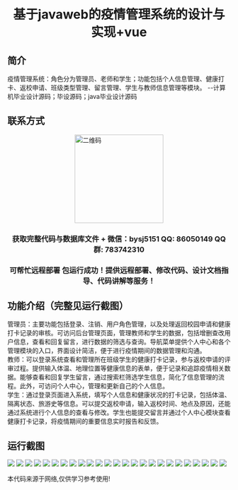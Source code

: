 <p><h1 align="center">基于javaweb的疫情管理系统的设计与实现+vue</h1></p>

## 简介
疫情管理系统：角色分为管理员、老师和学生；功能包括个人信息管理、健康打卡、返校申请、班级类型管理、留言管理、学生与教师信息管理等模块。    --计算机毕业设计源码；毕设源码；java毕业设计源码


## 联系方式
<img src="https://bs-1329754181.cos.ap-shanghai.myqcloud.com/wx.jpg" alt="二维码" style="display: block; margin: 0 auto;" width="200px">
<p><h3 align="center">获取完整代码与数据库文件 + 微信：bysj5151 QQ: 86050149 QQ群: 783742310</h3></p>
<p><h3 align="center">可帮忙远程部署 包运行成功！提供远程部署、修改代码、设计文档指导、代码讲解等服务！</h3></p>

## 功能介绍（完整见运行截图）
管理员：主要功能包括登录、注销、用户角色管理，以及处理返回校园申请和健康打卡记录的审核。可访问后台管理页面，管理教师和学生的数据，包括增删查改用户信息，查看和回复留言，进行数据的筛选与查询。导航菜单提供个人中心和各个管理模块的入口，界面设计简洁，便于进行疫情期间的数据管理和沟通。  
教师：可以登录系统查看和管理所在班级学生的健康打卡记录，参与返校申请的评审过程。提供输入体温、地理位置等健康信息的表单，便于记录和追踪疫情相关数据。能够查看和回复学生留言，通过搜索栏筛选学生信息，简化了信息管理的流程。此外，可访问个人中心，管理和更新自己的个人信息。  
学生：通过登录页面进入系统，填写个人信息和健康状况的打卡记录，包括体温、隔离状态、旅游史等信息。可以提交返校申请，输入返校时间、地点及原因，还能通过系统进行个人信息的查看与修改。学生也能提交留言并通过个人中心模块查看健康打卡记录，将疫情期间的重要信息实时报告和反馈。


## 运行截图
![](https://bs-1329754181.cos.ap-shanghai.myqcloud.com/ssm/EpidemicManagementSystem/img/001.jpg)
![](https://bs-1329754181.cos.ap-shanghai.myqcloud.com/ssm/EpidemicManagementSystem/img/002.jpg)
![](https://bs-1329754181.cos.ap-shanghai.myqcloud.com/ssm/EpidemicManagementSystem/img/003.jpg)
![](https://bs-1329754181.cos.ap-shanghai.myqcloud.com/ssm/EpidemicManagementSystem/img/004.jpg)
![](https://bs-1329754181.cos.ap-shanghai.myqcloud.com/ssm/EpidemicManagementSystem/img/005.jpg)
![](https://bs-1329754181.cos.ap-shanghai.myqcloud.com/ssm/EpidemicManagementSystem/img/006.jpg)
![](https://bs-1329754181.cos.ap-shanghai.myqcloud.com/ssm/EpidemicManagementSystem/img/007.jpg)
![](https://bs-1329754181.cos.ap-shanghai.myqcloud.com/ssm/EpidemicManagementSystem/img/008.jpg)
![](https://bs-1329754181.cos.ap-shanghai.myqcloud.com/ssm/EpidemicManagementSystem/img/009.jpg)
![](https://bs-1329754181.cos.ap-shanghai.myqcloud.com/ssm/EpidemicManagementSystem/img/010.jpg)
![](https://bs-1329754181.cos.ap-shanghai.myqcloud.com/ssm/EpidemicManagementSystem/img/011.jpg)
![](https://bs-1329754181.cos.ap-shanghai.myqcloud.com/ssm/EpidemicManagementSystem/img/012.jpg)
![](https://bs-1329754181.cos.ap-shanghai.myqcloud.com/ssm/EpidemicManagementSystem/img/013.jpg)
![](https://bs-1329754181.cos.ap-shanghai.myqcloud.com/ssm/EpidemicManagementSystem/img/014.jpg)
![](https://bs-1329754181.cos.ap-shanghai.myqcloud.com/ssm/EpidemicManagementSystem/img/015.jpg)
![](https://bs-1329754181.cos.ap-shanghai.myqcloud.com/ssm/EpidemicManagementSystem/img/016.jpg)
![](https://bs-1329754181.cos.ap-shanghai.myqcloud.com/ssm/EpidemicManagementSystem/img/017.jpg)
![](https://bs-1329754181.cos.ap-shanghai.myqcloud.com/ssm/EpidemicManagementSystem/img/018.jpg)
![](https://bs-1329754181.cos.ap-shanghai.myqcloud.com/ssm/EpidemicManagementSystem/img/019.jpg)
![](https://bs-1329754181.cos.ap-shanghai.myqcloud.com/ssm/EpidemicManagementSystem/img/020.jpg)
![](https://bs-1329754181.cos.ap-shanghai.myqcloud.com/ssm/EpidemicManagementSystem/img/021.jpg)
![](https://bs-1329754181.cos.ap-shanghai.myqcloud.com/ssm/EpidemicManagementSystem/img/022.jpg)
![](https://bs-1329754181.cos.ap-shanghai.myqcloud.com/ssm/EpidemicManagementSystem/img/023.jpg)
![](https://bs-1329754181.cos.ap-shanghai.myqcloud.com/ssm/EpidemicManagementSystem/img/024.jpg)
![](https://bs-1329754181.cos.ap-shanghai.myqcloud.com/ssm/EpidemicManagementSystem/img/025.jpg)

<p>本代码来源于网络,仅供学习参考使用!</p>
